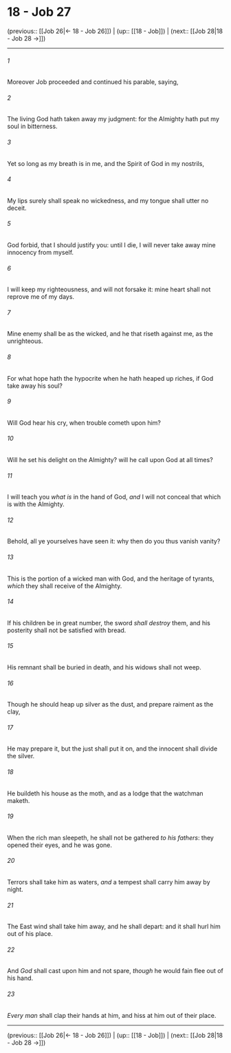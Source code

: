 # 18 - Job 27

(previous:: [[Job 26|← 18 - Job 26]]) | (up:: [[18 - Job]]) | (next:: [[Job 28|18 - Job 28 →]])

***


###### 1 
Moreover Job proceeded and continued his parable, saying, 

###### 2 
The living God hath taken away my judgment: for the Almighty hath put my soul in bitterness. 

###### 3 
Yet so long as my breath is in me, and the Spirit of God in my nostrils, 

###### 4 
My lips surely shall speak no wickedness, and my tongue shall utter no deceit. 

###### 5 
God forbid, that I should justify you: until I die, I will never take away mine innocency from myself. 

###### 6 
I will keep my righteousness, and will not forsake it: mine heart shall not reprove me of my days. 

###### 7 
Mine enemy shall be as the wicked, and he that riseth against me, as the unrighteous. 

###### 8 
For what hope hath the hypocrite when he hath heaped up riches, if God take away his soul? 

###### 9 
Will God hear his cry, when trouble cometh upon him? 

###### 10 
Will he set his delight on the Almighty? will he call upon God at all times? 

###### 11 
I will teach you _what is_ in the hand of God, _and_ I will not conceal that which is with the Almighty. 

###### 12 
Behold, all ye yourselves have seen it: why then do you thus vanish vanity? 

###### 13 
This is the portion of a wicked man with God, and the heritage of tyrants, _which_ they shall receive of the Almighty. 

###### 14 
If his children be in great number, the sword _shall destroy_ them, and his posterity shall not be satisfied with bread. 

###### 15 
His remnant shall be buried in death, and his widows shall not weep. 

###### 16 
Though he should heap up silver as the dust, and prepare raiment as the clay, 

###### 17 
He may prepare it, but the just shall put it on, and the innocent shall divide the silver. 

###### 18 
He buildeth his house as the moth, and as a lodge that the watchman maketh. 

###### 19 
When the rich man sleepeth, he shall not be gathered _to his fathers_: they opened their eyes, and he was gone. 

###### 20 
Terrors shall take him as waters, _and_ a tempest shall carry him away by night. 

###### 21 
The East wind shall take him away, and he shall depart: and it shall hurl him out of his place. 

###### 22 
And _God_ shall cast upon him and not spare, _though_ he would fain flee out of his hand. 

###### 23 
_Every man_ shall clap their hands at him, and hiss at him out of their place.

***

(previous:: [[Job 26|← 18 - Job 26]]) | (up:: [[18 - Job]]) | (next:: [[Job 28|18 - Job 28 →]])
